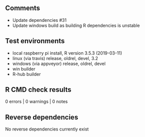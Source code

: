 ## Comments

* Update dependencies #31
* Update windows build as building R dependencies is unstable

## Test environments

* local raspberry pi install, R version 3.5.3 (2019-03-11)
* linux (via travis) release, oldrel, devel, 3.2
* windows (via appveyor) release, oldrel, devel
* win builder
* R-hub builder

## R CMD check results

0 errors | 0 warnings | 0 notes

## Reverse dependencies

No reverse dependencies currently exist

